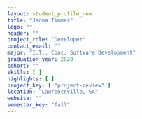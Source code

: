 ```yaml
---
layout: student_profile_new
title: "Janna Timmer"
logo: ""
header: ""
project_role: "Developer"
contact_email: ""
major: "I.T., Conc. Software Development"
graduation_year: 2020
cohort: ""
skills: [ ]
highlights: [ ]
project_key: [ "project-review" ]
location: "Lawrenceville, GA"
website: ""
semester_key: "fa17"
---
```

